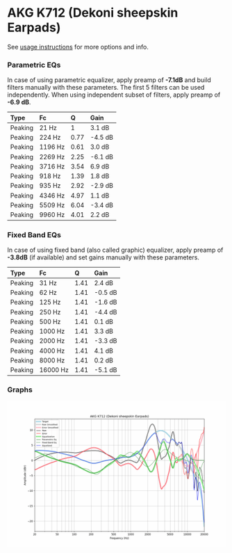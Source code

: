 # AKG K712 (Dekoni sheepskin Earpads)
See [usage instructions](https://github.com/jaakkopasanen/AutoEq#usage) for more options and info.

### Parametric EQs
In case of using parametric equalizer, apply preamp of **-7.1dB** and build filters manually
with these parameters. The first 5 filters can be used independently.
When using independent subset of filters, apply preamp of **-6.9 dB**.

| Type    | Fc      |    Q | Gain    |
|:--------|:--------|:-----|:--------|
| Peaking | 21 Hz   | 1    | 3.1 dB  |
| Peaking | 224 Hz  | 0.77 | -4.5 dB |
| Peaking | 1196 Hz | 0.61 | 3.0 dB  |
| Peaking | 2269 Hz | 2.25 | -6.1 dB |
| Peaking | 3716 Hz | 3.54 | 6.9 dB  |
| Peaking | 918 Hz  | 1.39 | 1.8 dB  |
| Peaking | 935 Hz  | 2.92 | -2.9 dB |
| Peaking | 4346 Hz | 4.97 | 1.1 dB  |
| Peaking | 5509 Hz | 6.04 | -3.4 dB |
| Peaking | 9960 Hz | 4.01 | 2.2 dB  |

### Fixed Band EQs
In case of using fixed band (also called graphic) equalizer, apply preamp of **-3.8dB**
(if available) and set gains manually with these parameters.

| Type    | Fc       |    Q | Gain    |
|:--------|:---------|:-----|:--------|
| Peaking | 31 Hz    | 1.41 | 2.4 dB  |
| Peaking | 62 Hz    | 1.41 | -0.5 dB |
| Peaking | 125 Hz   | 1.41 | -1.6 dB |
| Peaking | 250 Hz   | 1.41 | -4.4 dB |
| Peaking | 500 Hz   | 1.41 | 0.1 dB  |
| Peaking | 1000 Hz  | 1.41 | 3.3 dB  |
| Peaking | 2000 Hz  | 1.41 | -3.3 dB |
| Peaking | 4000 Hz  | 1.41 | 4.1 dB  |
| Peaking | 8000 Hz  | 1.41 | 0.2 dB  |
| Peaking | 16000 Hz | 1.41 | -5.1 dB |

### Graphs
![](./AKG%20K712%20(Dekoni%20sheepskin%20Earpads).png)